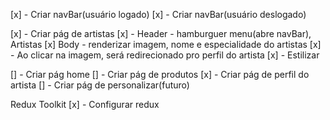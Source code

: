 [x] - Criar navBar(usuário logado)
[x] - Criar navBar(usuário deslogado)

[x] - Criar pág de artistas
  [x] - Header - hamburguer menu(abre navBar), Artistas
  [x] Body - renderizar imagem, nome e especialidade do artistas
    [x] - Ao clicar na imagem, será redirecionado pro perfil do artista
  [x] - Estilizar 

[] - Criar pág home
[] - Criar pág de produtos
[x] - Criar pág de perfil do artista
[] - Criar pág de personalizar(futuro)

Redux Toolkit
[x] - Configurar redux